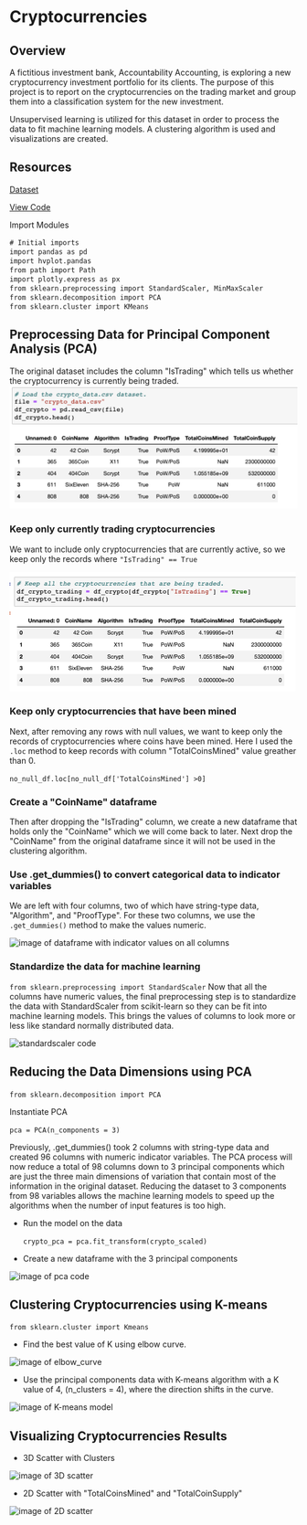 # Cryptocurrencies

## Overview
A fictitious investment bank, Accountability Accounting, is exploring a new cryptocurrency investment portfolio for its clients. The purpose of this project is to report on the cryptocurrencies on the trading market and group them into a classification system for the new investment. 

Unsupervised learning is utilized for this dataset in order to process the data to fit machine learning models. A clustering algorithm is used and visualizations are created.

## Resources
[Dataset ](https://github.com/EBolinVA/Cryptocurrencies/blob/main/Starter_Code/crypto_data.csv)

[View Code ](https://github.com/EBolinVA/Cryptocurrencies/blob/main/Starter_Code/crypto_clustering.ipynb)

Import Modules
``` 
# Initial imports
import pandas as pd
import hvplot.pandas
from path import Path
import plotly.express as px
from sklearn.preprocessing import StandardScaler, MinMaxScaler
from sklearn.decomposition import PCA
from sklearn.cluster import KMeans
```
## Preprocessing Data for Principal Component Analysis (PCA)

The original dataset includes the column "IsTrading" which tells us whether the cryptocurrency is currently being traded.
![image of original dataset](https://github.com/EBolinVA/Cryptocurrencies/blob/main/Cryptocurrency_Images/Original_Dataset.png)

### Keep only currently trading cryptocurrencies
We want to include only cryptocurrencies that are currently active, so we keep only the records where ```"IsTrading" == True```

![image of code to keep only IsTrading ==True](https://github.com/EBolinVA/Cryptocurrencies/blob/main/Cryptocurrency_Images/Is_Trading_equal_True.png)

### Keep only cryptocurrencies that have been mined
Next, after removing any rows with null values, we want to keep only the records of cryptocurrencies where coins have been mined. Here I used the ```.loc``` method to keep records with column "TotalCoinsMined" value greather than 0.

```no_null_df.loc[no_null_df['TotalCoinsMined'] >0]```

### Create a "CoinName" dataframe
Then after dropping the "IsTrading" column, we create a new dataframe that holds only the "CoinName" which we will come back to later. Next drop the "CoinName" from the original dataframe since it will not be used in the clustering algorithm.

### Use .get_dummies() to convert categorical data to indicator variables
We are left with four columns, two of which have string-type data, "Algorithm", and "ProofType". For these two columns, we use the ```.get_dummies()``` method to make the values numeric.

![image of dataframe with indicator values on all columns](https://github.com/EBolinVA/Cryptocurrencies/blob/main/Cryptocurrency_Images/get_dummies_dataframe.png)

### Standardize the data for machine learning 
```from sklearn.preprocessing import StandardScaler```
Now that all the columns have numeric values, the final preprocessing step is to standardize the data with StandardScaler from scikit-learn so they can be fit into machine learning models. This brings the values of columns to look more or less like standard normally distributed data.

![standardscaler code](https://github.com/EBolinVA/Cryptocurrencies/blob/main/Cryptocurrency_Images/StandardScaler.png)

## Reducing the Data Dimensions using PCA
```from sklearn.decomposition import PCA``` 

Instantiate PCA

```pca = PCA(n_components = 3)```

Previously, .get_dummies() took 2 columns with string-type data and created 96 columns with numeric indicator variables. The PCA process will now reduce a total of 98 columns down to 3 principal components which are just the three main dimensions of variation that contain most of the information in the original dataset. Reducing the dataset to 3 components from 98 variables allows the machine learning models to speed up the algorithms when the number of input features is too high.
 - Run the model on the data

    ```crypto_pca = pca.fit_transform(crypto_scaled)```

 - Create a new dataframe with the 3 principal components

![image of pca code](https://github.com/EBolinVA/Cryptocurrencies/blob/main/Cryptocurrency_Images/PCA_code.png)

## Clustering Cryptocurrencies using K-means
```from sklearn.cluster import Kmeans```
- Find the best value of K using elbow curve. 

![image of elbow_curve](https://github.com/EBolinVA/Cryptocurrencies/blob/main/Cryptocurrency_Images/Elbow_curve.png)

- Use the principal components data with K-means algorithm with a K value of 4, (n_clusters = 4), where the direction shifts in the curve.

![image of K-means model](https://github.com/EBolinVA/Cryptocurrencies/blob/main/Cryptocurrency_Images/K_means_model.png)

## Visualizing Cryptocurrencies Results
- 3D Scatter with Clusters

![image of 3D scatter](https://github.com/EBolinVA/Cryptocurrencies/blob/main/Cryptocurrency_Images/3D_scatter.png)

- 2D Scatter with "TotalCoinsMined" and "TotalCoinSupply"

![image of 2D scatter](https://github.com/EBolinVA/Cryptocurrencies/blob/main/Cryptocurrency_Images/2D_scatter.png)


